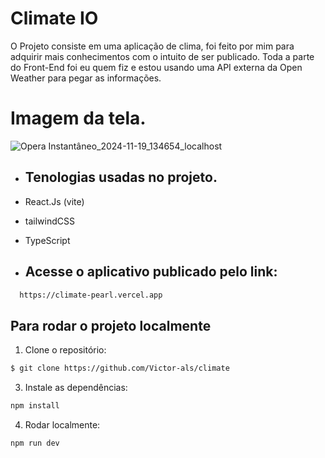 # Climate IO

O Projeto consiste em uma aplicação de clima, foi feito por mim para adquirir mais conhecimentos com o intuito de ser publicado. Toda a parte do Front-End foi eu quem fiz e estou usando uma API externa da Open Weather para pegar as informações.

# Imagem da tela.
![Opera Instantâneo_2024-11-19_134654_localhost](https://github.com/user-attachments/assets/a50ec2e8-a799-4b98-b614-8cdd9d401ebb)

- ## Tenologias usadas no projeto.

- React.Js (vite)
- tailwindCSS
- TypeScript

- ## Acesse o aplicativo publicado pelo link: 
```sh
  https://climate-pearl.vercel.app
```


## Para rodar o projeto localmente

1. Clone o repositório:

```sh
$ git clone https://github.com/Victor-als/climate
```

3. Instale as dependências:

```sh
npm install
```
4. Rodar localmente:

```sh
npm run dev
```



 
